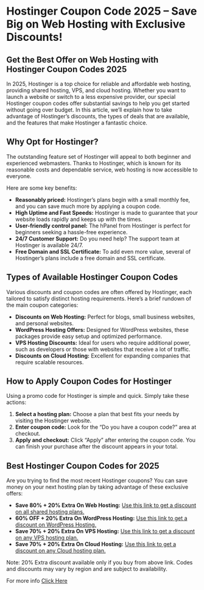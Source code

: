 # Hostinger Coupon Code 2025 – Save Big on Web Hosting with Exclusive Discounts!

## Get the Best Offer on Web Hosting with Hostinger Coupon Codes 2025
In 2025, Hostinger is a top choice for reliable and affordable web hosting, providing shared hosting, VPS, and cloud hosting. Whether you want to launch a website or switch to a less expensive provider, our special Hostinger coupon codes offer substantial savings to help you get started without going over budget. In this article, we’ll explain how to take advantage of Hostinger’s discounts, the types of deals that are available, and the features that make Hostinger a fantastic choice.

## Why Opt for Hostinger?
The outstanding feature set of Hostinger will appeal to both beginner and experienced webmasters. Thanks to Hostinger, which is known for its reasonable costs and dependable service, web hosting is now accessible to everyone.  

Here are some key benefits:
- **Reasonably priced:** Hostinger’s plans begin with a small monthly fee, and you can save much more by applying a coupon code.
- **High Uptime and Fast Speeds:** Hostinger is made to guarantee that your website loads rapidly and keeps up with the times.
- **User-friendly control panel:** The hPanel from Hostinger is perfect for beginners seeking a hassle-free experience. 
- **24/7 Customer Support:** Do you need help? The support team at Hostinger is available 24/7.
- **Free Domain and SSL Certificate:** To add even more value, several of Hostinger’s plans include a free domain and SSL certificate.

## Types of Available Hostinger Coupon Codes
Various discounts and coupon codes are often offered by Hostinger, each tailored to satisfy distinct hosting requirements. Here’s a brief rundown of the main coupon categories:
- **Discounts on Web Hosting:** Perfect for blogs, small business websites, and personal websites.
- **WordPress Hosting Offers:** Designed for WordPress websites, these packages provide easy setup and optimized performance.
- **VPS Hosting Discounts:** Ideal for users who require additional power, such as developers or those with websites that receive a lot of traffic.
- **Discounts on Cloud Hosting:** Excellent for expanding companies that require scalable resources.

## How to Apply Coupon Codes for Hostinger
Using a promo code for Hostinger is simple and quick. Simply take these actions:
1. **Select a hosting plan:** Choose a plan that best fits your needs by visiting the Hostinger website.
2. **Enter coupon code:** Look for the “Do you have a coupon code?” area at checkout.
3. **Apply and checkout:** Click “Apply” after entering the coupon code. You can finish your purchase after the discount appears in your total.

## Best Hostinger Coupon Codes for 2025
Are you trying to find the most recent Hostinger coupons? You can save money on your next hosting plan by taking advantage of these exclusive offers:
- **Save 80% + 20% Extra On Web Hosting:** [Use this link to get a discount on all shared hosting plans.](https://toolflick.com/coupon/hostinger-discount-coupon-code)
- **60% OFF + 20% Extra On WordPress Hosting:** [Use this link to get a discount on WordPress Hosting.](https://hostinger.in?REFERRALCODE=1KISMAT61)
- **Save 70% + 20% Extra On VPS Hosting:** [Use this link to get a discount on any VPS hosting plan.](https://toolflick.com/coupon/hostinger-discount-coupon-code)
- **Save 70% + 20% Extra On Cloud Hosting:** [Use this link to get a discount on any Cloud hosting plan.](https://toolflick.com/coupon/hostinger-discount-coupon-code)

Note: 20% Extra discount available only if you buy from above link. Codes and discounts may vary by region and are subject to availability.

For more info [Click Here](https://toolflick.com/coupon/hostinger-coupon-code-2025)
